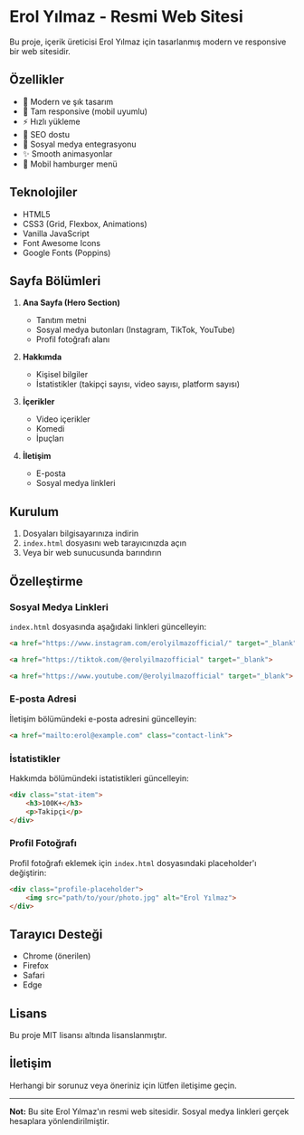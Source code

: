 # Erol Yılmaz - Resmi Web Sitesi

Bu proje, içerik üreticisi Erol Yılmaz için tasarlanmış modern ve responsive bir web sitesidir.

## Özellikler

- 🎨 Modern ve şık tasarım
- 📱 Tam responsive (mobil uyumlu)
- ⚡ Hızlı yükleme
- 🎯 SEO dostu
- 🔗 Sosyal medya entegrasyonu
- ✨ Smooth animasyonlar
- 🍔 Mobil hamburger menü

## Teknolojiler

- HTML5
- CSS3 (Grid, Flexbox, Animations)
- Vanilla JavaScript
- Font Awesome Icons
- Google Fonts (Poppins)

## Sayfa Bölümleri

1. **Ana Sayfa (Hero Section)**
   - Tanıtım metni
   - Sosyal medya butonları (Instagram, TikTok, YouTube)
   - Profil fotoğrafı alanı

2. **Hakkımda**
   - Kişisel bilgiler
   - İstatistikler (takipçi sayısı, video sayısı, platform sayısı)

3. **İçerikler**
   - Video içerikler
   - Komedi
   - İpuçları

4. **İletişim**
   - E-posta
   - Sosyal medya linkleri

## Kurulum

1. Dosyaları bilgisayarınıza indirin
2. `index.html` dosyasını web tarayıcınızda açın
3. Veya bir web sunucusunda barındırın

## Özelleştirme

### Sosyal Medya Linkleri
`index.html` dosyasında aşağıdaki linkleri güncelleyin:

```html
<a href="https://www.instagram.com/erolyilmazofficial/" target="_blank">

<a href="https://tiktok.com/@erolyilmazofficial" target="_blank">

<a href="https://www.youtube.com/@erolyilmazofficial" target="_blank">
```

### E-posta Adresi
İletişim bölümündeki e-posta adresini güncelleyin:

```html
<a href="mailto:erol@example.com" class="contact-link">
```

### İstatistikler
Hakkımda bölümündeki istatistikleri güncelleyin:

```html
<div class="stat-item">
    <h3>100K+</h3>
    <p>Takipçi</p>
</div>
```

### Profil Fotoğrafı
Profil fotoğrafı eklemek için `index.html` dosyasındaki placeholder'ı değiştirin:

```html
<div class="profile-placeholder">
    <img src="path/to/your/photo.jpg" alt="Erol Yılmaz">
</div>
```

## Tarayıcı Desteği

- Chrome (önerilen)
- Firefox
- Safari
- Edge

## Lisans

Bu proje MIT lisansı altında lisanslanmıştır.

## İletişim

Herhangi bir sorunuz veya öneriniz için lütfen iletişime geçin.

---

**Not:** Bu site Erol Yılmaz'ın resmi web sitesidir. Sosyal medya linkleri gerçek hesaplara yönlendirilmiştir. 